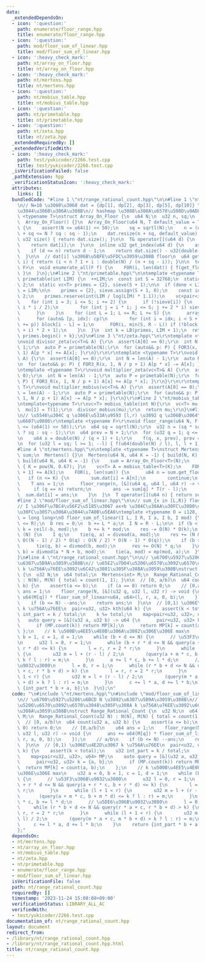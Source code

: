 ```yaml
---
data:
  _extendedDependsOn:
  - icon: ':question:'
    path: enumerate/floor_range.hpp
    title: enumerate/floor_range.hpp
  - icon: ':question:'
    path: mod/floor_sum_of_linear.hpp
    title: mod/floor_sum_of_linear.hpp
  - icon: ':heavy_check_mark:'
    path: nt/array_on_floor.hpp
    title: nt/array_on_floor.hpp
  - icon: ':heavy_check_mark:'
    path: nt/mertens.hpp
    title: nt/mertens.hpp
  - icon: ':question:'
    path: nt/mobius_table.hpp
    title: nt/mobius_table.hpp
  - icon: ':question:'
    path: nt/primetable.hpp
    title: nt/primetable.hpp
  - icon: ':question:'
    path: nt/zeta.hpp
    title: nt/zeta.hpp
  _extendedRequiredBy: []
  _extendedVerifiedWith:
  - icon: ':heavy_check_mark:'
    path: test/yukicoder/2266.test.cpp
    title: test/yukicoder/2266.test.cpp
  _isVerificationFailed: false
  _pathExtension: hpp
  _verificationStatusIcon: ':heavy_check_mark:'
  attributes:
    links: []
  bundledCode: "#line 1 \"nt/range_rational_count.hpp\"\n\n#line 1 \"nt/array_on_floor.hpp\"\
    \n// N=10 \u3060\u3068 dat = {dp[1], dp[2], dp[3], dp[5], dp[10]} \u307F\u305F\
    \u3044\u306B\u306A\u308B\n// hashmap \u3088\u308A\u6570\u500D\u9AD8\u901F\ntemplate\
    \ <typename T>\nstruct Array_On_Floor {\n  u64 N;\n  u32 n, sq;\n  vc<T> dat;\n\
    \  Array_On_Floor() {}\n  Array_On_Floor(u64 N, T default_value = T{}) : N(N)\
    \ {\n    assert(N <= u64(1) << 50);\n    sq = sqrtl(N);\n    n = (u64(sq) * sq\
    \ + sq <= N ? sq : sq - 1);\n    dat.resize(n + sq, default_value);\n  }\n\n \
    \ u32 size() { return dat.size(); }\n\n  T& operator[](u64 d) {\n    int i = get_index(d);\n\
    \    return dat[i];\n  }\n\n  inline u32 get_index(u64 d) {\n    assert(d > 0);\n\
    \    if (d <= n) return d - 1;\n    return dat.size() - u32(double(N) / d);\n\
    \  }\n\n  // dat[i] \u306B\u5BFE\u5FDC\u3059\u308B floor\n  u64 get_floor(u32\
    \ i) { return (i < n ? 1 + i : double(N) / (n + sq - i)); }\n\n  template <typename\
    \ F>\n  void enumerate_all(F f) {\n    FOR(i, len(dat)) { f(get_floor(i), dat[i]);\
    \ }\n  }\n};\n#line 2 \"nt/primetable.hpp\"\n\ntemplate <typename T = int>\nvc<T>\
    \ primetable(int LIM) {\n  ++LIM;\n  const int S = 32768;\n  static int done =\
    \ 2;\n  static vc<T> primes = {2}, sieve(S + 1);\n\n  if (done < LIM) {\n    done\
    \ = LIM;\n\n    primes = {2}, sieve.assign(S + 1, 0);\n    const int R = LIM /\
    \ 2;\n    primes.reserve(int(LIM / log(LIM) * 1.1));\n    vc<pair<int, int>> cp;\n\
    \    for (int i = 3; i <= S; i += 2) {\n      if (!sieve[i]) {\n        cp.eb(i,\
    \ i * i / 2);\n        for (int j = i * i; j <= S; j += 2 * i) sieve[j] = 1;\n\
    \      }\n    }\n    for (int L = 1; L <= R; L += S) {\n      array<bool, S> block{};\n\
    \      for (auto& [p, idx]: cp)\n        for (int i = idx; i < S + L; idx = (i\
    \ += p)) block[i - L] = 1;\n      FOR(i, min(S, R - L)) if (!block[i]) primes.eb((L\
    \ + i) * 2 + 1);\n    }\n  }\n  int k = LB(primes, LIM + 1);\n  return {primes.begin(),\
    \ primes.begin() + k};\n}\n#line 3 \"nt/zeta.hpp\"\n\r\ntemplate <typename T>\r\
    \nvoid divisor_zeta(vc<T>& A) {\r\n  assert(A[0] == 0);\r\n  int N = len(A) -\
    \ 1;\r\n  auto P = primetable(N);\r\n  for (auto&& p: P) { FOR3(x, 1, N / p +\
    \ 1) A[p * x] += A[x]; }\r\n}\r\n\r\ntemplate <typename T>\r\nvoid divisor_mobius(vc<T>&\
    \ A) {\r\n  assert(A[0] == 0);\r\n  int N = len(A) - 1;\r\n  auto P = primetable(N);\r\
    \n  for (auto&& p: P) { FOR3_R(x, 1, N / p + 1) A[p * x] -= A[x]; }\r\n}\r\n\r\
    \ntemplate <typename T>\r\nvoid multiplier_zeta(vc<T>& A) {\r\n  assert(A[0] ==\
    \ 0);\r\n  int N = len(A) - 1;\r\n  auto P = primetable(N);\r\n  for (auto&& p:\
    \ P) { FOR3_R(x, 1, N / p + 1) A[x] += A[p * x]; }\r\n}\r\n\r\ntemplate <typename\
    \ T>\r\nvoid multiplier_mobius(vc<T>& A) {\r\n  assert(A[0] == 0);\r\n  int N\
    \ = len(A) - 1;\r\n  auto P = primetable(N);\r\n  for (auto&& p: P) { FOR3(x,\
    \ 1, N / p + 1) A[x] -= A[p * x]; }\r\n}\r\n#line 2 \"nt/mobius_table.hpp\"\n\r\
    \ntemplate<typename T>\r\nvc<T> mobius_table(int N){\r\n  vc<T> mu(N + 1);\r\n\
    \  mu[1] = T(1);\r\n  divisor_mobius(mu);\r\n  return mu;\r\n}\n#line 1 \"enumerate/floor_range.hpp\"\
    \n// \u5546\u304C q \u306E\u533A\u9593 [l,r) \u3092 q \u306B\u3064\u3044\u3066\
    \u6607\u9806\r\ntemplate <typename F>\r\nvoid floor_range(u64 N, F f) {\r\n  assert(N\
    \ <= (u64(1) << 50));\r\n  u64 sq = sqrtl(N);\r\n  u32 n = (sq * sq + sq <= N\
    \ ? sq : sq - 1);\r\n  u64 prev = N + 1;\r\n  for (u32 q = 1; q <= n; ++q) {\r\
    \n    u64 x = double(N) / (q + 1) + 1;\r\n    f(q, x, prev), prev = x;\r\n  }\r\
    \n  for (u32 l = sq; l >= 1; --l) { f(u64(double(N) / l), l, l + 1); }\r\n}\r\n\
    #line 4 \"nt/mertens.hpp\"\n\ntemplate <typename T>\nstruct Mertens {\n  Array_On_Floor<T>\
    \ sum;\n  Mertens() {}\n  Mertens(u64 N, u64 K = -1) { build(N, K); }\n  void\
    \ build(u64 N, u64 K = -1) {\n    sum = Array_On_Floor<T>(N);\n    if (K == u64(-1))\
    \ { K = pow(N, 0.67); }\n    vc<T> A = mobius_table<T>(K);\n    FOR(k, 1, K) A[k\
    \ + 1] += A[k];\n    FOR(i, len(sum)) {\n      u64 n = sum.get_floor(i);\n   \
    \   if (n <= K) {\n        sum.dat[i] = A[n];\n        continue;\n      }\n  \
    \    T ans = 1;\n      floor_range(n, [&](u64 q, u64 l, u64 r) -> void {\n   \
    \     if (q == n) return;\n        ans -= sum[q] * T(r - l);\n      });\n    \
    \  sum.dat[i] = ans;\n    }\n  }\n  T operator[](u64 n) { return sum[n]; }\n};\n\
    #line 2 \"mod/floor_sum_of_linear.hpp\"\n\n// sum_{x in [L,R)} floor(ax + b, mod)\n\
    // I \u306F\u7BC4\u56F2\u5185\u3067 ax+b \u304C\u30AA\u30FC\u30D0\u30FC\u30D5\u30ED\
    \u30FC\u3057\u306A\u3044\u7A0B\u5EA6\ntemplate <typename O = i128, typename I\
    \ = long long>\nO floor_sum_of_linear(I L, I R, I a, I b, I mod) {\n  assert(L\
    \ <= R);\n  O res = 0;\n  b += L * a;\n  I N = R - L;\n\n  if (b < 0) {\n    I\
    \ k = ceil(-b, mod);\n    b += k * mod;\n    res -= O(N) * O(k);\n  }\n\n  while\
    \ (N) {\n    I q;\n    tie(q, a) = divmod(a, mod);\n    res += (N & 1 ? O(N) *\
    \ O((N - 1) / 2) * O(q) : O(N / 2) * O(N - 1) * O(q));\n    if (b >= mod) {\n\
    \      tie(q, b) = divmod(b, mod);\n      res += O(N) * q;\n    }\n    tie(N,\
    \ b) = divmod(a * N + b, mod);\n    tie(a, mod) = mp(mod, a);\n  }\n  return res;\n\
    }\n#line 4 \"nt/range_rational_count.hpp\"\n\n// \u6700\u5927\u5206\u6BCD N \u3092\
    \u6307\u5B9A\u3059\u308B\n// \u65E2\u7D04\u5206\u6570\u3092\u6570\u3048\u305F\u308A\
    \ k \u756A\u76EE\u3092\u6C42\u3081\u305F\u308A\u3059\u308B\nstruct Range_Rational_Count\
    \ {\n  u32 N;\n  u64 total;\n  Mertens<int> M;\n  Range_Rational_Count(u32 N)\
    \ : N(N), M(N) { total = count(1, 1); }\n\n  // [0, a/b)\n  u64 count(u32 a, u32\
    \ b) {\n    assert(a <= b);\n    if (a == 0) return 0;\n    // [0,a/b]\n    u64\
    \ ans = 1;\n    floor_range(N, [&](u32 q, u32 l, u32 r) -> void {\n      ans +=\
    \ u64(M[q]) * floor_sum_of_linear<u64, u64>(l, r, a, 0, b);\n    });\n    // a/b\n\
    \    if (b <= N) --ans;\n    return ans;\n  }\n\n  // [0,1) \u306E\u4E2D\u3067\
    \ k \u756A\u76EE\n  pair<u32, u32> kth(u64 k) {\n    assert(k < total);\n    u32\
    \ int_part = k / total;\n    k %= total;\n    map<pair<u32, u32>, u64> MP;\n \
    \   auto query = [&](u32 a, u32 b) -> u64 {\n      pair<u32, u32> k = {a, b};\n\
    \      if (MP.count(k)) return MP[k];\n      return MP[k] = count(a, b);\n   \
    \ };\n    // k \u500B\u4EE5\u4E0B\u306A\u3082\u306E\u306E max\n    u32 a = 0,\
    \ b = 1, c = 1, d = 1;\n    while (b + d <= N) {\n      // \u53F3\u306B\u9032\u3080\
    \n      u32 l = 0, r = 1;\n      while (b + r * d <= N && query(a + r * c, b +\
    \ r * d) <= k) {\n        l = r, r = 2 * r;\n      }\n      while (l + 1 < r)\
    \ {\n        u32 m = l + (r - l) / 2;\n        (query(a + m * c, b + m * d) <=\
    \ k ? l : r) = m;\n      }\n      a += l * c, b += l * d;\n      // \u5DE6\u306B\
    \u9032\u3080\n      l = 0, r = 1;\n      while (r * b + d <= N && query(r * a\
    \ + c, r * b + d) > k) {\n        l = r, r = 2 * r;\n      }\n      while (l +\
    \ 1 < r) {\n        u32 m = l + (r - l) / 2;\n        (query(m * a + c, m * b\
    \ + d) > k ? l : r) = m;\n      }\n      c += l * a, d += l * b;\n    }\n    return\
    \ {int_part * b + a, b};\n  }\n};\n"
  code: "\n#include \"nt/mertens.hpp\"\n#include \"mod/floor_sum_of_linear.hpp\"\n\
    \n// \u6700\u5927\u5206\u6BCD N \u3092\u6307\u5B9A\u3059\u308B\n// \u65E2\u7D04\
    \u5206\u6570\u3092\u6570\u3048\u305F\u308A k \u756A\u76EE\u3092\u6C42\u3081\u305F\
    \u308A\u3059\u308B\nstruct Range_Rational_Count {\n  u32 N;\n  u64 total;\n  Mertens<int>\
    \ M;\n  Range_Rational_Count(u32 N) : N(N), M(N) { total = count(1, 1); }\n\n\
    \  // [0, a/b)\n  u64 count(u32 a, u32 b) {\n    assert(a <= b);\n    if (a ==\
    \ 0) return 0;\n    // [0,a/b]\n    u64 ans = 1;\n    floor_range(N, [&](u32 q,\
    \ u32 l, u32 r) -> void {\n      ans += u64(M[q]) * floor_sum_of_linear<u64, u64>(l,\
    \ r, a, 0, b);\n    });\n    // a/b\n    if (b <= N) --ans;\n    return ans;\n\
    \  }\n\n  // [0,1) \u306E\u4E2D\u3067 k \u756A\u76EE\n  pair<u32, u32> kth(u64\
    \ k) {\n    assert(k < total);\n    u32 int_part = k / total;\n    k %= total;\n\
    \    map<pair<u32, u32>, u64> MP;\n    auto query = [&](u32 a, u32 b) -> u64 {\n\
    \      pair<u32, u32> k = {a, b};\n      if (MP.count(k)) return MP[k];\n    \
    \  return MP[k] = count(a, b);\n    };\n    // k \u500B\u4EE5\u4E0B\u306A\u3082\
    \u306E\u306E max\n    u32 a = 0, b = 1, c = 1, d = 1;\n    while (b + d <= N)\
    \ {\n      // \u53F3\u306B\u9032\u3080\n      u32 l = 0, r = 1;\n      while (b\
    \ + r * d <= N && query(a + r * c, b + r * d) <= k) {\n        l = r, r = 2 *\
    \ r;\n      }\n      while (l + 1 < r) {\n        u32 m = l + (r - l) / 2;\n \
    \       (query(a + m * c, b + m * d) <= k ? l : r) = m;\n      }\n      a += l\
    \ * c, b += l * d;\n      // \u5DE6\u306B\u9032\u3080\n      l = 0, r = 1;\n \
    \     while (r * b + d <= N && query(r * a + c, r * b + d) > k) {\n        l =\
    \ r, r = 2 * r;\n      }\n      while (l + 1 < r) {\n        u32 m = l + (r -\
    \ l) / 2;\n        (query(m * a + c, m * b + d) > k ? l : r) = m;\n      }\n \
    \     c += l * a, d += l * b;\n    }\n    return {int_part * b + a, b};\n  }\n\
    };"
  dependsOn:
  - nt/mertens.hpp
  - nt/array_on_floor.hpp
  - nt/mobius_table.hpp
  - nt/zeta.hpp
  - nt/primetable.hpp
  - enumerate/floor_range.hpp
  - mod/floor_sum_of_linear.hpp
  isVerificationFile: false
  path: nt/range_rational_count.hpp
  requiredBy: []
  timestamp: '2023-11-24 15:08:08+09:00'
  verificationStatus: LIBRARY_ALL_AC
  verifiedWith:
  - test/yukicoder/2266.test.cpp
documentation_of: nt/range_rational_count.hpp
layout: document
redirect_from:
- /library/nt/range_rational_count.hpp
- /library/nt/range_rational_count.hpp.html
title: nt/range_rational_count.hpp
---
```

